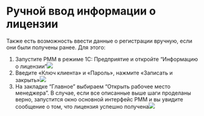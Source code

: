 # Ручной ввод информации о лицензии

Также есть возможность ввести данные о регистрации вручную, если они были получены ранее. Для этого:

1. Запустите РММ в режиме 1С: Предприятие и откройте “Информацию о лицензии”![](https://github.com/andrewzola/rmm_guide/tree/294b6467d4d4465d7eb82ef456ebf65e0a62b244/2_registratsiya_rmm/D:/Downloads/Инструкция%20Zeta%20РММ/export/assets/image11png.png)
2. Введите «Ключ клиента» и «Пароль», нажмите «Записать и закрыть»![](https://github.com/andrewzola/rmm_guide/tree/294b6467d4d4465d7eb82ef456ebf65e0a62b244/2_registratsiya_rmm/D:/Downloads/Инструкция%20Zeta%20РММ/export/assets/image89png.png)
3. На закладке “Главное” выбираем “Открыть рабочее место менеджера”. В случае, если все описанные выше шаги проделаны верно, запустится окно основной интерфейс РММ и вы увидите сообщение о том, что лицензия успешно получена![](https://github.com/andrewzola/rmm_guide/tree/294b6467d4d4465d7eb82ef456ebf65e0a62b244/2_registratsiya_rmm/D:/Downloads/Инструкция%20Zeta%20РММ/export/assets/image92png.png)

